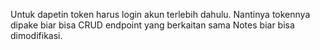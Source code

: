 Untuk dapetin token harus login akun terlebih dahulu. Nantinya tokennya dipake biar bisa CRUD endpoint yang berkaitan sama Notes biar bisa dimodifikasi.
